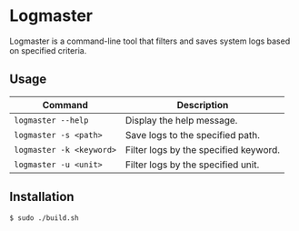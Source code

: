 # Logmaster

Logmaster is a command-line tool that filters and saves system logs based on specified criteria.

## Usage


| Command | Description |
| --- | --- |
| `logmaster --help` | Display the help message. |
| `logmaster -s <path>` | Save logs to the specified path. |
| `logmaster -k <keyword>` | Filter logs by the specified keyword. |
| `logmaster -u <unit>` | Filter logs by the specified unit. |

## Installation 
```bash
$ sudo ./build.sh

